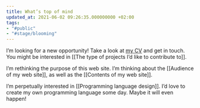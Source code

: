 ```yaml
---
title: What’s top of mind
updated_at: 2021-06-02 09:26:35.000000000 +02:00
tags:
- "#public"
- "#stage/blooming"
---
```



I’m looking for a new opportunity! Take a look at [my CV](https://denisdefreyne.com/cv/) and get in touch. You might be interested in [[The type of projects I’d like to contribute to]].

I’m rethinking the purpose of this web site. I’m thinking about the [[Audience of my web site]], as well as the [[Contents of my web site]].

I’m perpetually interested in [[Programming language design]]. I’d love to create my own programming language some day. Maybe it will even happen!